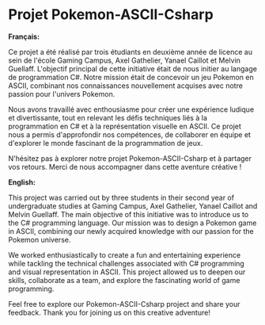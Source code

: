 # Projet Pokemon-ASCII-Csharp

__Français:__

Ce projet a été réalisé par trois étudiants en deuxième année de licence au sein de l'école Gaming Campus, Axel Gathelier, Yanael Caillot et Melvin Guellaff. L'objectif principal de cette initiative était de nous initier au langage de programmation C#. Notre mission était de concevoir un jeu Pokemon en ASCII, combinant nos connaissances nouvellement acquises avec notre passion pour l'univers Pokemon.

Nous avons travaillé avec enthousiasme pour créer une expérience ludique et divertissante, tout en relevant les défis techniques liés à la programmation en C# et à la représentation visuelle en ASCII. Ce projet nous a permis d'approfondir nos compétences, de collaborer en équipe et d'explorer le monde fascinant de la programmation de jeux.

N'hésitez pas à explorer notre projet Pokemon-ASCII-Csharp et à partager vos retours. Merci de nous accompagner dans cette aventure créative !


__English:__

This project was carried out by three students in their second year of undergraduate studies at Gaming Campus, Axel Gathelier, Yanael Caillot and Melvin Guellaff. The main objective of this initiative was to introduce us to the C# programming language. Our mission was to design a Pokemon game in ASCII, combining our newly acquired knowledge with our passion for the Pokemon universe.

We worked enthusiastically to create a fun and entertaining experience while tackling the technical challenges associated with C# programming and visual representation in ASCII. This project allowed us to deepen our skills, collaborate as a team, and explore the fascinating world of game programming.

Feel free to explore our Pokemon-ASCII-Csharp project and share your feedback. Thank you for joining us on this creative adventure!
